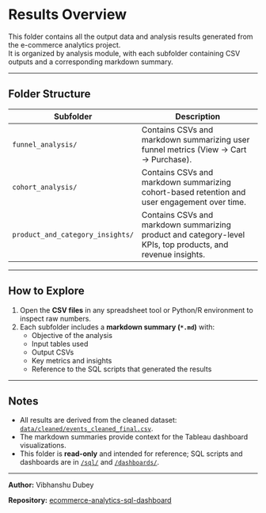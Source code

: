 # Results Overview

This folder contains all the output data and analysis results generated from the e-commerce analytics project.  
It is organized by analysis module, with each subfolder containing CSV outputs and a corresponding markdown summary.

---

## Folder Structure

| Subfolder | Description |
|-----------|-------------|
| `funnel_analysis/` | Contains CSVs and markdown summarizing user funnel metrics (View → Cart → Purchase). |
| `cohort_analysis/` | Contains CSVs and markdown summarizing cohort-based retention and user engagement over time. |
| `product_and_category_insights/` | Contains CSVs and markdown summarizing product and category-level KPIs, top products, and revenue insights. |

---

## How to Explore

1. Open the **CSV files** in any spreadsheet tool or Python/R environment to inspect raw numbers.  
2. Each subfolder includes a **markdown summary (`*.md`)** with:  
   - Objective of the analysis  
   - Input tables used  
   - Output CSVs  
   - Key metrics and insights  
   - Reference to the SQL scripts that generated the results  

---

## Notes

- All results are derived from the cleaned dataset: [`data/cleaned/events_cleaned_final.csv`](../data/cleaned/events_cleaned_final.csv).  
- The markdown summaries provide context for the Tableau dashboard visualizations.  
- This folder is **read-only** and intended for reference; SQL scripts and dashboards are in [`/sql/`](../sql/) and [`/dashboards/`](../dashboards/).

---

**Author:** Vibhanshu Dubey

**Repository:** [ecommerce-analytics-sql-dashboard](https://github.com/Vibhanshu-555/ecommerce-analytics-sql-dashboard)
